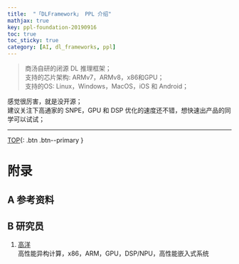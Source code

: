 ```yaml
---
title:  "「DLFramework」 PPL 介绍"
mathjax: true
key: ppl-foundation-20190916
toc: true
toc_sticky: true
category: [AI, dl_frameworks, ppl]
---
```

<span id='head'></span>  
>商汤自研的闭源 DL 推理框架；     
支持的芯片架构: ARMv7，ARMv8，x86和GPU；    
支持的OS: Linux，Windows，MacOS，iOS 和 Android；    

<!--more-->     

感觉很厉害，就是没开源；    
建议关注下高通家的 SNPE，GPU 和 DSP 优化的速度还不错，想快速出产品的同学可以试试；     

-------------------  
[TOP](#head){: .btn .btn--primary }

# 附录
## A 参考资料
## B 研究员
1. [高洋](https://www.zhihu.com/people/gao-yang-46/activities)      
高性能异构计算，x86，ARM，GPU，DSP/NPU，高性能嵌入式系统
